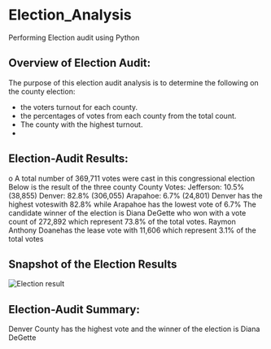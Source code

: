 # Election_Analysis
Performing Election audit using Python

## Overview of Election Audit:

The purpose of this election audit analysis is to determine the following on the county election:
-	the voters turnout for each county.
-	the percentages of votes from each county from the total count.
-	The county with the highest turnout.
-	
## Election-Audit Results: 
o	A total number of 369,711 votes were cast in this congressional election
Below is the result of the three county County Votes:
Jefferson: 10.5% (38,855)
Denver: 82.8% (306,055)
Arapahoe: 6.7% (24,801)
Denver has the highest voteswith 82.8% while Arapahoe has the lowest vote of 6.7%
The candidate winner of the election is Diana DeGette who won with a vote count of 272,892 which represent 73.8% of the total votes.
Raymon Anthony Doanehas the lease vote with 11,606 which represent 3.1% of the total votes

## Snapshot of the Election Results
![Election result](https://user-images.githubusercontent.com/104603037/170622158-55f7db26-482a-406f-a892-c8f4446fa815.png)

## Election-Audit Summary: 
Denver County has the highest vote and the winner of the election is Diana DeGette 


